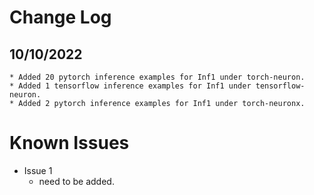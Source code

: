 # Change Log
## 10/10/2022
    * Added 20 pytorch inference examples for Inf1 under torch-neuron.
    * Added 1 tensorflow inference examples for Inf1 under tensorflow-neuron.
    * Added 2 pytorch inference examples for Inf1 under torch-neuronx.

# Known Issues
  - Issue 1
    * need to be added.

